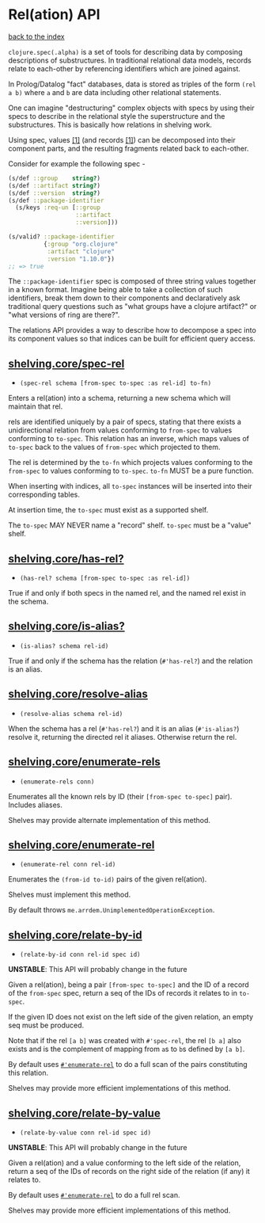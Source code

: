 # Rel(ation) API

[back to the index](/README.md#usage)

`clojure.spec(.alpha)` is a set of tools for describing data by composing descriptions of
substructures. In traditional relational data models, records relate to each-other by referencing
identifiers which are joined against.

In Prolog/Datalog "fact" databases, data is stored as triples of the form `(rel a b)` where `a` and
`b` are data including other relational statements.

One can imagine "destructuring" complex objects with specs by using their specs to describe in the
relational style the superstructure and the substructures. This is basically how relations in
shelving work.

Using spec, values [[1]](/docs/schema.md#values) (and records [[1]](/docs/schema.md#records)) can be
decomposed into their component parts, and the resulting fragments related back to each-other.

Consider for example the following spec -

```clj
(s/def ::group    string?)
(s/def ::artifact string?)
(s/def ::version  string?)
(s/def ::package-identifier
  (s/keys :req-un [::group
                   ::artifact
                   ::version]))

(s/valid? ::package-identifier
          {:group "org.clojure"
           :artifact "clojure"
           :version "1.10.0"})
;; => true
```

The `::package-identifier` spec is composed of three string values together in a known
format. Imagine being able to take a collection of such identifiers, break them down to their
components and declaratively ask traditional query questions such as "what groups have a clojure
artifact?" or "what versions of ring are there?".

The relations API provides a way to describe how to decompose a spec into its component values so
that indices can be built for efficient query access.

## [shelving.core/spec-rel](/src/main/clj/shelving/core.clj#L441)
 - `(spec-rel schema [from-spec to-spec :as rel-id] to-fn)`

Enters a rel(ation) into a schema, returning a new schema which will maintain that rel.

rels are identified uniquely by a pair of specs, stating that there exists a unidirectional relation from values conforming to `from-spec` to values conforming to `to-spec`. This relation has an inverse, which maps values of `to-spec` back to the values of `from-spec` which projected to them.

The rel is determined by the `to-fn` which projects values conforming to the `from-spec` to values conforming to `to-spec`. `to-fn` MUST be a pure function.

When inserting with indices, all `to-spec` instances will be inserted into their corresponding tables.

At insertion time, the `to-spec` must exist as a supported shelf.

The `to-spec` MAY NEVER name a "record" shelf. `to-spec` must be a "value" shelf.

## [shelving.core/has-rel?](/src/main/clj/shelving/core.clj#L484)
 - `(has-rel? schema [from-spec to-spec :as rel-id])`

True if and only if both specs in the named rel, and the named rel exist in the schema.

## [shelving.core/is-alias?](/src/main/clj/shelving/core.clj#L500)
 - `(is-alias? schema rel-id)`

True if and only if the schema has the relation (`#'has-rel?`) and the relation is an alias.

## [shelving.core/resolve-alias](/src/main/clj/shelving/core.clj#L515)
 - `(resolve-alias schema rel-id)`

When the schema has a rel (`#'has-rel?`) and it is an alias (`#'is-alias?`) resolve it, returning the directed rel it aliases. Otherwise return the rel.

## [shelving.core/enumerate-rels](/src/main/clj/shelving/core.clj#L527)
 - `(enumerate-rels conn)`

Enumerates all the known rels by ID (their `[from-spec to-spec]` pair). Includes aliases.

Shelves may provide alternate implementation of this method.

## [shelving.core/enumerate-rel](/src/main/clj/shelving/core.clj#L540)
 - `(enumerate-rel conn rel-id)`

Enumerates the `(from-id to-id)` pairs of the given rel(ation).

Shelves must implement this method.

By default throws `me.arrdem.UnimplementedOperationException`.

## [shelving.core/relate-by-id](/src/main/clj/shelving/core.clj#L554)
 - `(relate-by-id conn rel-id spec id)`

**UNSTABLE**: This API will probably change in the future

Given a rel(ation), being a pair `[from-spec to-spec]` and the ID of a record of the `from-spec` spec, return a seq of the IDs of records it relates to in `to-spec`.

If the given ID does not exist on the left side of the given relation, an empty seq must be produced.

Note that if the rel `[a b]` was created with `#'spec-rel`, the rel `[b a]` also exists and is the complement of mapping from `a`s to `b`s defined by `[a b]`.

By default uses [`#'enumerate-rel`](#enumerate-rel) to do a full scan of the pairs constituting this relation.

Shelves may provide more efficient implementations of this method.

## [shelving.core/relate-by-value](/src/main/clj/shelving/core.clj#L583)
 - `(relate-by-value conn rel-id spec id)`

**UNSTABLE**: This API will probably change in the future

Given a rel(ation) and a value conforming to the left side of the relation, return a seq of the IDs of records on the right side of the relation (if any) it relates to.

By default uses [`#'enumerate-rel`](#enumerate-rel) to do a full rel scan.

Shelves may provide more efficient implementations of this method.

